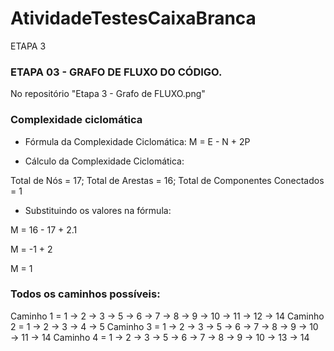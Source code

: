 # AtividadeTestesCaixaBranca
ETAPA 3

### ETAPA 03 - GRAFO DE FLUXO DO CÓDIGO.
No repositório "Etapa 3 - Grafo de FLUXO.png"

### Complexidade ciclomática
- Fórmula da Complexidade Ciclomática: M = E - N + 2P


- Cálculo da Complexidade Ciclomática:

Total de Nós = 17; Total de Arestas = 16; Total de Componentes Conectados = 1


- Substituindo os valores na fórmula:

M = 16 - 17 + 2.1

M = -1 + 2

M = 1

### Todos os caminhos possíveis: 
Caminho 1 = 1 → 2 → 3 → 5 → 6 → 7 → 8 → 9 → 10 → 11 → 12 → 14
Caminho 2 = 1 → 2 → 3 → 4 → 5
Caminho 3 = 1 → 2 → 3 → 5 → 6 → 7 → 8 → 9 → 10 → 11 → 14
Caminho 4 = 1 → 2 → 3 → 5 → 6 → 7 → 8 → 9 → 10 → 13 → 14
